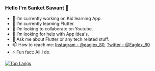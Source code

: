 ### Hello I'm Sanket Sawant 👋


- 🔭 I’m currently working on Kid learning App.
- 🌱 I’m currently learning Flutter.
- 👯 I’m looking to collaborate on Youtube.
- 🤔 I’m looking for help with App Idea's.
- 💬 Ask me about Flutter or any tech related stuff.
- 📫 How to reach me: [Instagram - @eaglex_80](https://www.instagram.com/Eaglex_80/), [Twitter - @Eaglex_80](https://twitter.com/Eaglex_80)
- ⚡ Fun fact: All I do.

[![Top Langs](https://github-readme-stats.vercel.app/api/top-langs/?username=Eaglex80&layout=compact)](https://github.com/Eaglex80/github-readme-stats)
